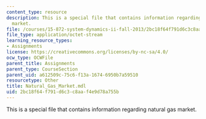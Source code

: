 ```yaml
---
content_type: resource
description: This is a special file that contains information regarding natural gas
  market.
file: /courses/15-872-system-dynamics-ii-fall-2013/2bc18f64f791d6c3c8aaf4e9d78a755b_Natural_Gas_Market.mdl
file_type: application/octet-stream
learning_resource_types:
- Assignments
license: https://creativecommons.org/licenses/by-nc-sa/4.0/
ocw_type: OCWFile
parent_title: Assignments
parent_type: CourseSection
parent_uid: a612509c-75c6-f13a-1674-6950b7a59510
resourcetype: Other
title: Natural_Gas_Market.mdl
uid: 2bc18f64-f791-d6c3-c8aa-f4e9d78a755b
---
```

This is a special file that contains information regarding natural gas market.